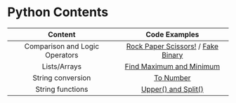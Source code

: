 # Python Contents

| Content | Code Examples |
| :---: | :---: |
| Comparison and Logic Operators | [Rock Paper Scissors!](https://github.com/evilpotato04/codewars_practice/blob/main/Katas%2FPython%2F2024_04%2Fkata_20240414_03.py) / [Fake Binary](https://github.com/evilpotato04/codewars_practice/blob/main/Katas%2FPython%2F2024_04%2Fkata_20240416_01.py) |
| Lists/Arrays | [Find Maximum and Minimum](https://github.com/evilpotato04/codewars_practice/blob/main/Katas%2FPython%2F2024_04%2Fkata_20240414_02.py) |
| String conversion | [To Number](https://github.com/evilpotato04/codewars_practice/blob/main/Katas%2FPython%2F2024_04%2Fkata_20240414_01.py) |
| String functions | [Upper() and Split()](https://github.com/evilpotato04/codewars_practice/blob/main/Katas%2FPython%2F2024_04%2Fkata_20240415_01.py) |